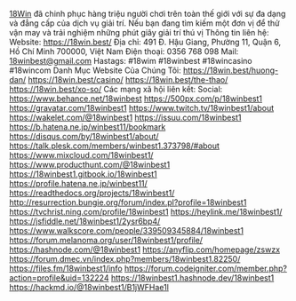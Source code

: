 <a href="https://18win.best/">18Win</a> đã chinh phục hàng triệu người chơi trên toàn thế giới với sự đa dạng và đẳng cấp của dịch vụ giải trí. Nếu bạn đang tìm kiếm một đơn vị để thử vận ​​may và trải nghiệm những phút giây giải trí thú vị
Thông tin liên hệ:
Website: <a href="https://18win.best/">https://18win.best/</a>
Địa chỉ: 491 Đ. Hậu Giang, Phường 11, Quận 6, Hồ Chí Minh 700000, Việt Nam
Điện thoại: 0356 768 098
Mail: 18winbest@gmail.com
Hastags: #18wim #18winbest #18wincasino #18wincom
Danh Mục Website Của Chúng Tôi:
<a href="https://18win.best/huong-dan/">https://18win.best/huong-dan/</a>
<a href="https://18win.best/casino/">https://18win.best/casino/</a>
<a href="https://18win.best/the-thao/">https://18win.best/the-thao/</a>
<a href="https://18win.best/xo-so/">https://18win.best/xo-so/</a>
Các mạng xã hội liên kết:
Social:
<a href="https://www.behance.net/18winbest">https://www.behance.net/18winbest</a>
<a href="https://500px.com/p/18winbest1">https://500px.com/p/18winbest1</a>
<a href="https://gravatar.com/18winbest1">https://gravatar.com/18winbest1</a>
<a href="https://www.twitch.tv/18winbest1/about">https://www.twitch.tv/18winbest1/about</a>
<a href="https://wakelet.com/@18winbest1">https://wakelet.com/@18winbest1</a>
<a href="https://issuu.com/18winbest1">https://issuu.com/18winbest1</a>
<a href="https://b.hatena.ne.jp/winbest11/bookmark">https://b.hatena.ne.jp/winbest11/bookmark</a>
<a href="https://disqus.com/by/18winbest1/about/">https://disqus.com/by/18winbest1/about/</a>
<a href="https://talk.plesk.com/members/winbest1.373798/#about">https://talk.plesk.com/members/winbest1.373798/#about</a>
<a href="https://www.mixcloud.com/18winbest1/">https://www.mixcloud.com/18winbest1/</a>
<a href="https://www.producthunt.com/@18winbest1">https://www.producthunt.com/@18winbest1</a>
<a href="https://18winbest1.gitbook.io/18winbest1">https://18winbest1.gitbook.io/18winbest1</a>
<a href="https://profile.hatena.ne.jp/winbest11/">https://profile.hatena.ne.jp/winbest11/</a>
<a href="https://readthedocs.org/projects/18winbest1/">https://readthedocs.org/projects/18winbest1/</a>
<a href="http://resurrection.bungie.org/forum/index.pl?profile=18winbest1">http://resurrection.bungie.org/forum/index.pl?profile=18winbest1</a>
<a href="https://tvchrist.ning.com/profile/18winbest1">https://tvchrist.ning.com/profile/18winbest1</a>
<a href="https://heylink.me/18winbest1/">https://heylink.me/18winbest1/</a>
<a href="https://jsfiddle.net/18winbest1/2ysr6bp4/">https://jsfiddle.net/18winbest1/2ysr6bp4/</a>
<a href="https://www.walkscore.com/people/339509345884/18winbest1">https://www.walkscore.com/people/339509345884/18winbest1</a>
<a href="https://forum.melanoma.org/user/18winbest1/profile/">https://forum.melanoma.org/user/18winbest1/profile/</a>
<a href="https://hashnode.com/@18winbest1">https://hashnode.com/@18winbest1</a>
<a href="https://anyflip.com/homepage/zswzx">https://anyflip.com/homepage/zswzx</a>
<a href="https://forum.dmec.vn/index.php?members/18winbest1.82250/">https://forum.dmec.vn/index.php?members/18winbest1.82250/</a>
<a href="https://files.fm/18winbest1/info">https://files.fm/18winbest1/info</a>
<a href="https://forum.codeigniter.com/member.php?action=profile&uid=132224">https://forum.codeigniter.com/member.php?action=profile&uid=132224</a>
<a href="https://18winbest1.hashnode.dev/18winbest1">https://18winbest1.hashnode.dev/18winbest1</a>
<a href="https://hackmd.io/@18winbest1/B1jWFHae1l">https://hackmd.io/@18winbest1/B1jWFHae1l</a>

